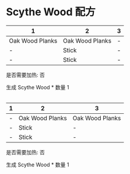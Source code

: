 # Scythe Wood 配方

|1|2|3|
|----|-----|-----|
|Oak Wood Planks|Oak Wood Planks|-|
|-|Stick|-|
|-|Stick|-|

是否需要加热: 否

生成 Scythe Wood \* 数量 1
<br/> <br/> 

|1|2|3|
|----|-----|-----|
|-|Oak Wood Planks|Oak Wood Planks|
|-|Stick|-|
|-|Stick|-|

是否需要加热: 否

生成 Scythe Wood \* 数量 1
<br/> <br/> 

